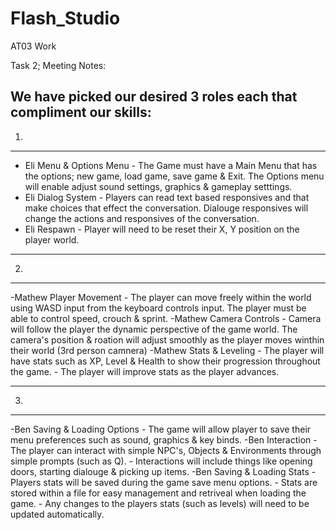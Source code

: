 # Flash_Studio
 AT03 Work
 
Task 2;
 Meeting Notes:

 We have picked our desired 3 roles each that compliment our skills:
 ---
1. 
---
- Eli Menu & Options Menu - The Game must have a Main Menu that has the options; new game, load game, save game & Exit. The Options menu will enable adjust sound settings, graphics & gameplay setttings.
- Eli Dialog System - Players can read text based responsives and that make choices that effect the conversation. Dialouge responsives will change the actions and responsives of the conversation.
- Eli Respawn - Player will need to be reset their X, Y position on the player world.

---
2.
---
-Mathew Player Movement - The player can move freely within the world using WASD input from the keyboard controls input. The player must be able to control speed, crouch & sprint.
-Mathew Camera Controls -  Camera will follow the player the dynamic perspective of the game world. The camera's position & roation will adjust smoothly as the player moves winthin their world (3rd person camnera)
-Mathew Stats & Leveling - The player will have stats such as XP, Level & Health to show their progression throughout the game. - The player will improve stats as the player advances.

---
3. 
---
-Ben Saving & Loading Options - The game will allow player to save their menu preferences such as sound, graphics & key binds.
-Ben Interaction - The player can interact with simple NPC's, Objects & Environments through simple prompts (such as Q). - Interactions will include things like opening doors, starting dialouge & picking up items.
-Ben Saving & Loading Stats - Players stats will be saved during the game save menu options. - Stats are stored within a file for easy management and retriveal when loading the game. - Any changes to the players stats (such as levels) will need to be updated automatically.

